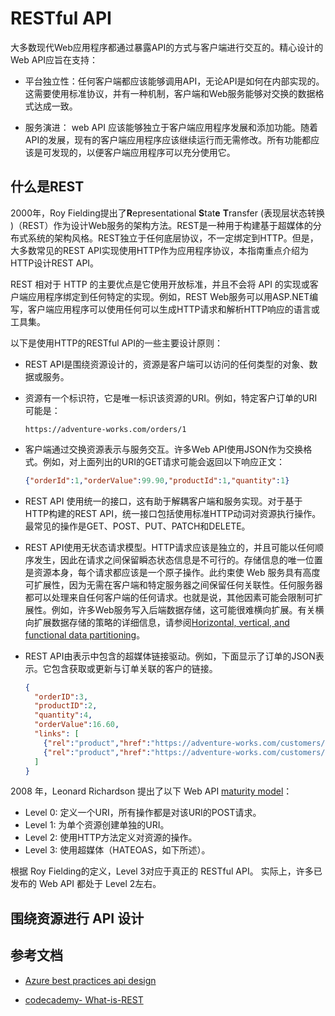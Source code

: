 # RESTful API



大多数现代Web应用程序都通过暴露API的方式与客户端进行交互的。精心设计的Web API应旨在支持：

- 平台独立性：任何客户端都应该能够调用API，无论API是如何在内部实现的。这需要使用标准协议，并有一种机制，客户端和Web服务能够对交换的数据格式达成一致。

- 服务演进： web API 应该能够独立于客户端应用程序发展和添加功能。随着API的发展，现有的客户端应用程序应该继续运行而无需修改。所有功能都应该是可发现的，以便客户端应用程序可以充分使用它。

## 什么是REST

2000年，Roy Fielding提出了**R**epresentational **S**tat**e** **T**ransfer (表现层状态转换 )（REST）作为设计Web服务的架构方法。REST是一种用于构建基于超媒体的分布式系统的架构风格。REST独立于任何底层协议，不一定绑定到HTTP。但是，大多数常见的REST API实现使用HTTP作为应用程序协议，本指南重点介绍为HTTP设计REST API。

REST 相对于 HTTP 的主要优点是它使用开放标准，并且不会将 API 的实现或客户端应用程序绑定到任何特定的实现。例如，REST Web服务可以用ASP.NET编写，客户端应用程序可以使用任何可以生成HTTP请求和解析HTTP响应的语言或工具集。

以下是使用HTTP的RESTful API的一些主要设计原则：

- REST API是围绕资源设计的，资源是客户端可以访问的任何类型的对象、数据或服务。

- 资源有一个标识符，它是唯一标识该资源的URI。例如，特定客户订单的URI可能是：

  ```
  https://adventure-works.com/orders/1
  ```

- 客户端通过交换资源表示与服务交互。许多Web API使用JSON作为交换格式。例如，对上面列出的URI的GET请求可能会返回以下响应正文：

  ```json
  {"orderId":1,"orderValue":99.90,"productId":1,"quantity":1}
  ```

- REST API 使用统一的接口，这有助于解耦客户端和服务实现。对于基于HTTP构建的REST API，统一接口包括使用标准HTTP动词对资源执行操作。最常见的操作是GET、POST、PUT、PATCH和DELETE。

- REST API使用无状态请求模型。HTTP请求应该是独立的，并且可能以任何顺序发生，因此在请求之间保留瞬态状态信息是不可行的。存储信息的唯一位置是资源本身，每个请求都应该是一个原子操作。此约束使 Web 服务具有高度可扩展性，因为无需在客户端和特定服务器之间保留任何关联性。任何服务器都可以处理来自任何客户端的任何请求。也就是说，其他因素可能会限制可扩展性。例如，许多Web服务写入后端数据存储，这可能很难横向扩展。有关横向扩展数据存储的策略的详细信息，请参阅[Horizontal, vertical, and functional data partitioning](https://learn.microsoft.com/en-us/azure/architecture/best-practices/data-partitioning)。

- REST API由表示中包含的超媒体链接驱动。例如，下面显示了订单的JSON表示。它包含获取或更新与订单关联的客户的链接。

  ```json
  {
    "orderID":3,
    "productID":2,
    "quantity":4,
    "orderValue":16.60,
    "links": [
      {"rel":"product","href":"https://adventure-works.com/customers/3", "action":"GET" },
      {"rel":"product","href":"https://adventure-works.com/customers/3", "action":"PUT" }
    ]
  }
  ```

2008 年，Leonard Richardson 提出了以下 Web API  [maturity model](https://martinfowler.com/articles/richardsonMaturityModel.html)：

- Level 0: 定义一个URI，所有操作都是对该URI的POST请求。
- Level 1: 为单个资源创建单独的URI。
- Level 2: 使用HTTP方法定义对资源的操作。
- Level 3: 使用超媒体（HATEOAS，如下所述）。

根据 Roy Fielding的定义，Level 3对应于真正的 RESTful API。 实际上，许多已发布的 Web API 都处于 Level 2左右。

## 围绕资源进行 API 设计

































## 参考文档

- [Azure best practices api design](https://learn.microsoft.com/en-us/azure/architecture/best-practices/api-design)

- [codecademy- What-is-REST](https://www.codecademy.com/article/what-is-rest)